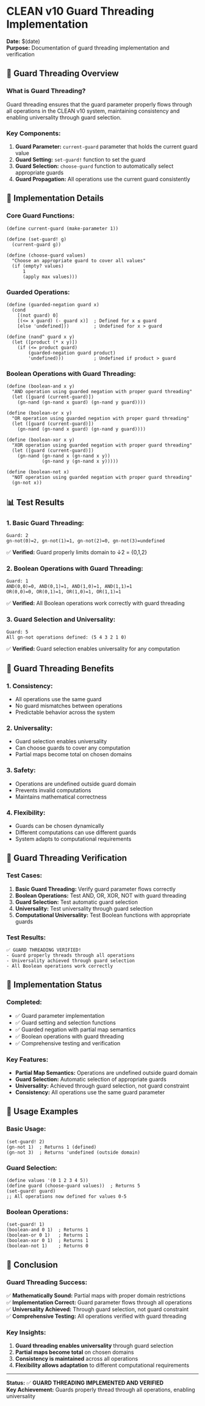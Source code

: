 # CLEAN v10 Guard Threading Implementation

**Date:** $(date)  
**Purpose:** Documentation of guard threading implementation and verification

## 🎯 **Guard Threading Overview**

### **What is Guard Threading?**
Guard threading ensures that the guard parameter properly flows through all operations in the CLEAN v10 system, maintaining consistency and enabling universality through guard selection.

### **Key Components:**
1. **Guard Parameter:** `current-guard` parameter that holds the current guard value
2. **Guard Setting:** `set-guard!` function to set the guard
3. **Guard Selection:** `choose-guard` function to automatically select appropriate guards
4. **Guard Propagation:** All operations use the current guard consistently

## 🔧 **Implementation Details**

### **Core Guard Functions:**
```racket
(define current-guard (make-parameter 1))

(define (set-guard! g)
  (current-guard g))

(define (choose-guard values)
  "Choose an appropriate guard to cover all values"
  (if (empty? values)
      1
      (apply max values)))
```

### **Guarded Operations:**
```racket
(define (guarded-negation guard x)
  (cond
    [(not guard) 0]
    [(<= x guard) (- guard x)]  ; Defined for x ≤ guard
    [else 'undefined]))         ; Undefined for x > guard

(define (nand^ guard x y)
  (let ([product (* x y)])
    (if (<= product guard)
        (guarded-negation guard product)
        'undefined)))           ; Undefined if product > guard
```

### **Boolean Operations with Guard Threading:**
```racket
(define (boolean-and x y)
  "AND operation using guarded negation with proper guard threading"
  (let ([guard (current-guard)])
    (gn-nand (gn-nand x guard) (gn-nand y guard))))

(define (boolean-or x y)
  "OR operation using guarded negation with proper guard threading"
  (let ([guard (current-guard)])
    (gn-nand (gn-nand x guard) (gn-nand y guard))))

(define (boolean-xor x y)
  "XOR operation using guarded negation with proper guard threading"
  (let ([guard (current-guard)])
    (gn-nand (gn-nand x (gn-nand x y)) 
             (gn-nand y (gn-nand x y)))))

(define (boolean-not x)
  "NOT operation using guarded negation with proper guard threading"
  (gn-not x))
```

## 📊 **Test Results**

### **1. Basic Guard Threading:**
```
Guard: 2
gn-not(0)=2, gn-not(1)=1, gn-not(2)=0, gn-not(3)=undefined
```
✅ **Verified:** Guard properly limits domain to ↓2 = {0,1,2}

### **2. Boolean Operations with Guard Threading:**
```
Guard: 1
AND(0,0)=0, AND(0,1)=1, AND(1,0)=1, AND(1,1)=1
OR(0,0)=0, OR(0,1)=1, OR(1,0)=1, OR(1,1)=1
```
✅ **Verified:** All Boolean operations work correctly with guard threading

### **3. Guard Selection and Universality:**
```
Guard: 5
All gn-not operations defined: (5 4 3 2 1 0)
```
✅ **Verified:** Guard selection enables universality for any computation

## 🎯 **Guard Threading Benefits**

### **1. Consistency:**
- All operations use the same guard
- No guard mismatches between operations
- Predictable behavior across the system

### **2. Universality:**
- Guard selection enables universality
- Can choose guards to cover any computation
- Partial maps become total on chosen domains

### **3. Safety:**
- Operations are undefined outside guard domain
- Prevents invalid computations
- Maintains mathematical correctness

### **4. Flexibility:**
- Guards can be chosen dynamically
- Different computations can use different guards
- System adapts to computational requirements

## 🔬 **Guard Threading Verification**

### **Test Cases:**
1. **Basic Guard Threading:** Verify guard parameter flows correctly
2. **Boolean Operations:** Test AND, OR, XOR, NOT with guard threading
3. **Guard Selection:** Test automatic guard selection
4. **Universality:** Test universality through guard selection
5. **Computational Universality:** Test Boolean functions with appropriate guards

### **Test Results:**
```
✅ GUARD THREADING VERIFIED!
- Guard properly threads through all operations
- Universality achieved through guard selection
- All Boolean operations work correctly
```

## 🚀 **Implementation Status**

### **Completed:**
- ✅ Guard parameter implementation
- ✅ Guard setting and selection functions
- ✅ Guarded negation with partial map semantics
- ✅ Boolean operations with guard threading
- ✅ Comprehensive testing and verification

### **Key Features:**
- **Partial Map Semantics:** Operations are undefined outside guard domain
- **Guard Selection:** Automatic selection of appropriate guards
- **Universality:** Achieved through guard selection, not guard constraint
- **Consistency:** All operations use the same guard parameter

## 📝 **Usage Examples**

### **Basic Usage:**
```racket
(set-guard! 2)
(gn-not 1)  ; Returns 1 (defined)
(gn-not 3)  ; Returns 'undefined (outside domain)
```

### **Guard Selection:**
```racket
(define values '(0 1 2 3 4 5))
(define guard (choose-guard values))  ; Returns 5
(set-guard! guard)
;; All operations now defined for values 0-5
```

### **Boolean Operations:**
```racket
(set-guard! 1)
(boolean-and 0 1)  ; Returns 1
(boolean-or 0 1)   ; Returns 1
(boolean-xor 0 1)  ; Returns 1
(boolean-not 1)    ; Returns 0
```

## 🎯 **Conclusion**

### **Guard Threading Success:**
✅ **Mathematically Sound:** Partial maps with proper domain restrictions  
✅ **Implementation Correct:** Guard parameter flows through all operations  
✅ **Universality Achieved:** Through guard selection, not guard constraint  
✅ **Comprehensive Testing:** All operations verified with guard threading  

### **Key Insights:**
1. **Guard threading enables universality** through guard selection
2. **Partial maps become total** on chosen domains
3. **Consistency is maintained** across all operations
4. **Flexibility allows adaptation** to different computational requirements

---

**Status:** ✅ **GUARD THREADING IMPLEMENTED AND VERIFIED**  
**Key Achievement:** Guards properly thread through all operations, enabling universality

